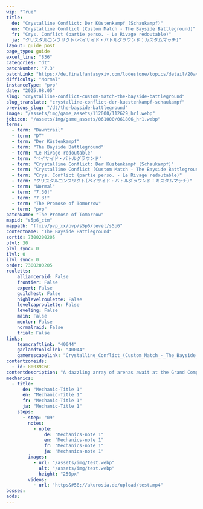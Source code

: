 ```yaml
---
wip: "True"
title:
  de: "Crystalline Conflict: Der Küstenkampf (Schaukampf)"
  en: "Crystalline Conflict (Custom Match - The Bayside Battleground)"
  fr: "Crys. Conflict (partie perso. - Le Rivage redoutable)"
  ja: "クリスタルコンフリクト(ベイサイド・バトルグラウンド：カスタムマッチ)"
layout: guide_post
page_type: guide
excel_line: "836"
categories: "dt"
patchNumber: "7.3"
patchLink: "https://de.finalfantasyxiv.com/lodestone/topics/detail/20a4ee7db3718a9ad232eb88b46812d27d717996"
difficulty: "Normal"
instanceType: "pvp"
date: "2025.08.05"
slug: "crystalline-conflict-custom-match-the-bayside-battleground"
slug_translate: "crystalline-conflict-der-kuestenkampf-schaukampf"
previous_slug: "/dt/the-bayside-battleground"
image: "/assets/img/game_assets/112000/112629_hr1.webp"
jobicon: "/assets/img/game_assets/061000/061806_hr1.webp"
terms:
  - term: "Dawntrail"
  - term: "DT"
  - term: "Der Küstenkampf"
  - term: "The Bayside Battleground"
  - term: "Le Rivage redoutable"
  - term: "ベイサイド・バトルグラウンド"
  - term: "Crystalline Conflict: Der Küstenkampf (Schaukampf)"
  - term: "Crystalline Conflict (Custom Match - The Bayside Battleground)"
  - term: "Crys. Conflict (partie perso. - Le Rivage redoutable)"
  - term: "クリスタルコンフリクト(ベイサイド・バトルグラウンド：カスタムマッチ)"
  - term: "Normal"
  - term: "7.30!"
  - term: "7.3!"
  - term: "The Promose of Tomorrow"
  - term: "pvp"
patchName: "The Promose of Tomorrow"
mapid: "s5p6_ctm"
mappath: "ffxiv/pvp_xx/pvp/s5p6/level/s5p6"
contentname: "The Bayside Battleground"
sortid: 7300200205
plvl: 30
plvl_sync: 0
ilvl: 0
ilvl_sync: 0
order: 7300200205
rouletts:
    allianceraid: False
    frontier: False
    expert: False
    guildhest: False
    highlevelroulette: False
    levelcaproulette: False
    leveling: False
    main: False
    mentor: False
    normalraid: False
    trial: False
links:
    teamcraftlink: "40044"
    garlandtoolslink: "40044"
    gamerescapelink: "Crystalline_Conflict_(Custom_Match_-_The_Bayside_Battleground)"
contentzoneids:
  - id: 80039C6C
contentdescription: "A dazzling array of arenas await at the Grand Companies' glamour-woven tactical training grounds. Designed with adventurers in mind, these strategic confrontations of but few competitors make for a thrilling challenge for newcome pups and Wolves' Den regulars alike.<br/><br/>At the end of the crystal line, who will stand victorious? Will it be you?"
mechanics:
  - title:
      de: "Mechanic-Title 1"
      en: "Mechanic-Title 1"
      fr: "Mechanic-Title 1"
      ja: "Mechanic-Title 1"
    steps:
      - step: "09"
        notes:
          - note:
              de: "Mechanics-note 1"
              en: "Mechanics-note 1"
              fr: "Mechanics-note 1"
              ja: "Mechanics-note 1"
        images:
          - url: "/assets/img/test.webp"
            alt: "/assets/img/test.webp"
            height: "250px"
        videos:
          - url: "https&#58;//akurosia.de/upload/test.mp4"
bosses:
adds:
---
```

